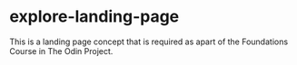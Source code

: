 # explore-landing-page
This is a landing page concept that is required as apart of the Foundations Course in The Odin Project.
